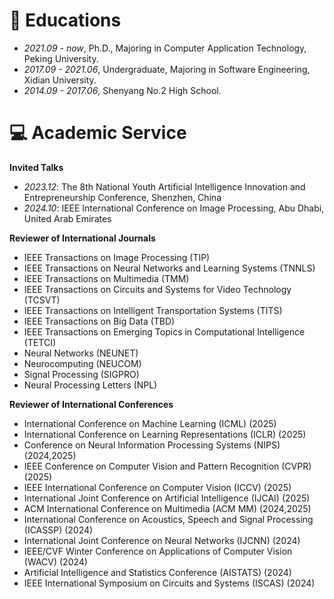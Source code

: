 
# 📖 Educations
- *2021.09 - now*, Ph.D., Majoring in Computer Application Technology, Peking University.
- *2017.09 - 2021.06*, Undergraduate, Majoring in Software Engineering, Xidian University.
- *2014.09 - 2017.06*, Shenyang No.2 High School.

# 💻 Academic Service

**Invited Talks**
- *2023.12*: The 8th National Youth Artificial Intelligence Innovation and Entrepreneurship Conference, Shenzhen, China
- *2024.10*: IEEE International Conference on Image Processing, Abu Dhabi, United Arab Emirates

**Reviewer of International Journals**
- IEEE Transactions on Image Processing (TIP)
- IEEE Transactions on Neural Networks and Learning Systems (TNNLS)
- IEEE Transactions on Multimedia (TMM)
- IEEE Transactions on Circuits and Systems for Video Technology (TCSVT)
- IEEE Transactions on Intelligent Transportation Systems (TITS)
- IEEE Transactions on Big Data (TBD)
- IEEE Transactions on Emerging Topics in Computational Intelligence (TETCI)
- Neural Networks (NEUNET)
- Neurocomputing (NEUCOM)
- Signal Processing (SIGPRO)
- Neural Processing Letters (NPL)

**Reviewer of International Conferences**
- International Conference on Machine Learning (ICML) (2025)
- International Conference on Learning Representations (ICLR) (2025)
- Conference on Neural Information Processing Systems (NIPS) (2024,2025)
- IEEE Conference on Computer Vision and Pattern Recognition (CVPR) (2025)
- IEEE International Conference on Computer Vision (ICCV) (2025)
- International Joint Conference on Artificial Intelligence (IJCAI) (2025)
- ACM International Conference on Multimedia (ACM MM) (2024,2025)
- International Conference on Acoustics, Speech and Signal Processing (ICASSP) (2024)
- International Joint Conference on Neural Networks (IJCNN) (2024)
- IEEE/CVF Winter Conference on Applications of Computer Vision (WACV) (2024)
- Artificial Intelligence and Statistics Conference (AISTATS) (2024)
- IEEE International Symposium on Circuits and Systems (ISCAS) (2024)
